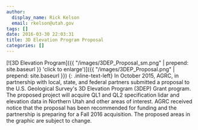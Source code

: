 ```yaml
---
author:
  display_name: Rick Kelson
  email: rkelson@utah.gov
tags: []
date: 2016-03-30 22:03:31
title: 3D Elevation Program Proposal
categories: []
---
```


[![3D Elevation Program]({{ "/images/3DEP_Proposal_sm.png" | prepend: site.baseurl }} 'click to enlarge')]({{ "/images/3DEP_Proposal.png" | prepend: site.baseurl }})
{: .inline-text-left}
In October 2015, AGRC, in partnership with local, state, and federal partners submitted a proposal to the U.S. Geological Survey's 3D Elevation Program (3DEP) Grant program. The proposed project will acquire QL1 and QL2 specification lidar and elevation data in Northern Utah and other areas of interest. AGRC received notice that the proposal has been recommended for funding and the partnership is preparing for a Fall 2016 acquisition. The proposed areas in the graphic are subject to change.
